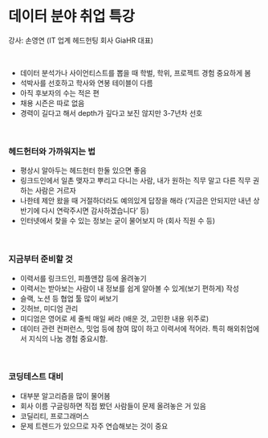 # 데이터 분야 취업 특강 

강사: 손영연 (IT 업계 헤드헌팅 회사 GiaHR 대표)

<br/>

- 데이터 분석가나 사이언티스트를 뽑을 때 학벌, 학위, 프로젝트 경험 중요하게 봄
- 석박사를 선호하고 학사와 연봉 테이블이 다름 
- 아직 후보자의 수는 적은 편
- 채용 시즌은 따로 없음
- 경력이 길다고 해서 depth가 깊다고 보진 않지만 3-7년차 선호

<br/>

### 헤드헌터와 가까워지는 법
- 평상시 알아두는 헤드헌터 한둘 있으면 좋음 
- 링크드인에서 일촌 맺자고 뿌리고 다니는 사람, 내가 원하는 직무 말고 다른 직무 권하는 사람은 거르자
- 나한테 제안 왔을 때 거절하더라도 예의있게 답장을 해라 (‘지금은 안되지만 내년 상반기에 다시 연락주시면 감사하겠습니다’ 등)
- 인터넷에서 찾을 수 있는 정보는 굳이 물어보지 마 (회사 직원 수 등) 

<br/>

### 지금부터 준비할 것
- 이력서를 링크드인, 피플앤잡 등에 올려놓기
- 이력서는 받아보는 사람이 내 정보를 쉽게 알아볼 수 있게(보기 편하게) 작성
- 슬랙, 노션 등 협업 툴 많이 써보기
- 깃허브, 미디엄 관리
- 미디엄은 영어로 세 줄씩 매일 써라 (배운 것, 고민한 내용 위주로)
- 데이터 관련 컨퍼런스, 밋업 등에 참여 많이 하고 이력서에 적어라. 특히 해외취업에서 지식의 나눔 경험 중요시함.

<br/>

### 코딩테스트 대비
- 대부분 알고리즘을 많이 물어봄
- 회사 이름 구글링하면 직접 봤던 사람들이 문제 올려놓은 거 있음
- 코딜리티, 프로그래머스 
- 문제 트렌드가 있으므로 자주 연습해보는 것이 중요